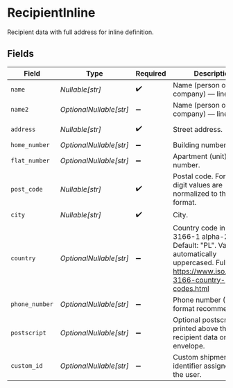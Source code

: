 # RecipientInline

Recipient data with full address for inline definition.


## Fields

| Field                                                                                                                                                   | Type                                                                                                                                                    | Required                                                                                                                                                | Description                                                                                                                                             | Example                                                                                                                                                 |
| ------------------------------------------------------------------------------------------------------------------------------------------------------- | ------------------------------------------------------------------------------------------------------------------------------------------------------- | ------------------------------------------------------------------------------------------------------------------------------------------------------- | ------------------------------------------------------------------------------------------------------------------------------------------------------- | ------------------------------------------------------------------------------------------------------------------------------------------------------- |
| `name`                                                                                                                                                  | *Nullable[str]*                                                                                                                                         | :heavy_check_mark:                                                                                                                                      | Name (person or company) — line 1.                                                                                                                      | Jan Nowak                                                                                                                                               |
| `name2`                                                                                                                                                 | *OptionalNullable[str]*                                                                                                                                 | :heavy_minus_sign:                                                                                                                                      | Name (person or company) — line 2.                                                                                                                      | Firma Testowa Sp. z o.o.                                                                                                                                |
| `address`                                                                                                                                               | *Nullable[str]*                                                                                                                                         | :heavy_check_mark:                                                                                                                                      | Street address.                                                                                                                                         | ul. Aleje Jerozolimskie                                                                                                                                 |
| `home_number`                                                                                                                                           | *OptionalNullable[str]*                                                                                                                                 | :heavy_minus_sign:                                                                                                                                      | Building number.                                                                                                                                        | 31                                                                                                                                                      |
| `flat_number`                                                                                                                                           | *OptionalNullable[str]*                                                                                                                                 | :heavy_minus_sign:                                                                                                                                      | Apartment (unit) number.                                                                                                                                | 2                                                                                                                                                       |
| `post_code`                                                                                                                                             | *Nullable[str]*                                                                                                                                         | :heavy_check_mark:                                                                                                                                      | Postal code. For `PL`, 5-digit values are normalized to the `NN-NNN` format.                                                                            | 00-999                                                                                                                                                  |
| `city`                                                                                                                                                  | *Nullable[str]*                                                                                                                                         | :heavy_check_mark:                                                                                                                                      | City.                                                                                                                                                   | Warszawa                                                                                                                                                |
| `country`                                                                                                                                               | *OptionalNullable[str]*                                                                                                                                 | :heavy_minus_sign:                                                                                                                                      | Country code in ISO 3166-1 alpha-2 format. Default: "PL". Value is automatically uppercased. Full list: https://www.iso.org/iso-3166-country-codes.html | PL                                                                                                                                                      |
| `phone_number`                                                                                                                                          | *OptionalNullable[str]*                                                                                                                                 | :heavy_minus_sign:                                                                                                                                      | Phone number (E.164 format recommended).                                                                                                                | +48999999999                                                                                                                                            |
| `postscript`                                                                                                                                            | *OptionalNullable[str]*                                                                                                                                 | :heavy_minus_sign:                                                                                                                                      | Optional postscript printed above the recipient data on the envelope.                                                                                   | Do rąk własnych                                                                                                                                         |
| `custom_id`                                                                                                                                             | *OptionalNullable[str]*                                                                                                                                 | :heavy_minus_sign:                                                                                                                                      | Custom shipment identifier assigned by the user.                                                                                                        | my-id-1113                                                                                                                                              |
